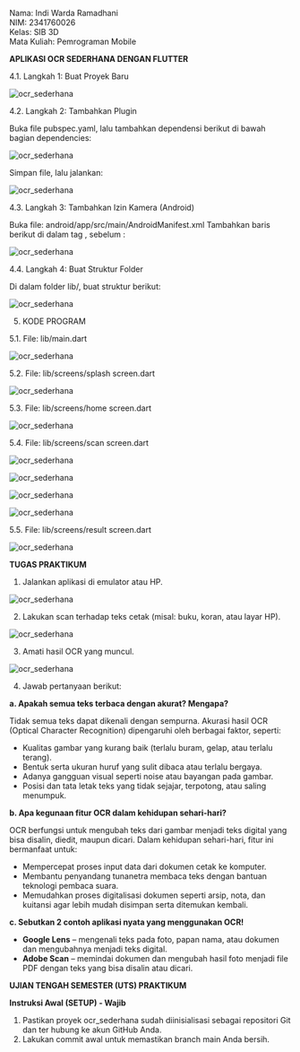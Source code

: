 Nama: Indi Warda Ramadhani
<br>NIM: 2341760026
<br>Kelas: SIB 3D
<br>Mata Kuliah: Pemrograman Mobile

**APLIKASI OCR SEDERHANA  DENGAN  FLUTTER**

4.1.	Langkah 1: Buat Proyek Baru

![ocr_sederhana](images/01.png)

4.2.	Langkah 2: Tambahkan Plugin

Buka file pubspec.yaml, lalu tambahkan dependensi berikut di bawah bagian dependencies:

![ocr_sederhana](images/02.png)

Simpan file, lalu jalankan:

![ocr_sederhana](images/03.png)

4.3.	Langkah 3: Tambahkan Izin Kamera (Android)

Buka file: android/app/src/main/AndroidManifest.xml
Tambahkan baris berikut di dalam tag <manifest>, sebelum <application>:

![ocr_sederhana](images/04.png)

4.4.	Langkah 4: Buat Struktur Folder

Di dalam folder lib/, buat struktur berikut:

![ocr_sederhana](images/05.png)

5.	KODE PROGRAM

5.1.	File: lib/main.dart

![ocr_sederhana](images/06.png)

5.2.	File: lib/screens/splash screen.dart

![ocr_sederhana](images/07.png)

5.3.	File: lib/screens/home screen.dart

![ocr_sederhana](images/08.png)

5.4.	File: lib/screens/scan screen.dart

![ocr_sederhana](images/09.png)

![ocr_sederhana](images/10.png)

![ocr_sederhana](images/11.png)

![ocr_sederhana](images/12.png)

5.5.	File: lib/screens/result screen.dart

![ocr_sederhana](images/13.png)

**TUGAS PRAKTIKUM**

1. Jalankan aplikasi di emulator atau HP.

![ocr_sederhana](images/14.png)

2. Lakukan scan terhadap teks cetak (misal: buku, koran, atau layar HP).

![ocr_sederhana](images/15.png)

3. Amati hasil OCR yang muncul.

![ocr_sederhana](images/16.png)

4. Jawab pertanyaan berikut:

**a. Apakah semua teks terbaca dengan akurat? Mengapa?**

Tidak semua teks dapat dikenali dengan sempurna. Akurasi hasil OCR (Optical Character Recognition) dipengaruhi oleh berbagai faktor, seperti:

* Kualitas gambar yang kurang baik (terlalu buram, gelap, atau terlalu terang).
* Bentuk serta ukuran huruf yang sulit dibaca atau terlalu bergaya.
* Adanya gangguan visual seperti noise atau bayangan pada gambar.
* Posisi dan tata letak teks yang tidak sejajar, terpotong, atau saling menumpuk.

**b. Apa kegunaan fitur OCR dalam kehidupan sehari-hari?**

OCR berfungsi untuk mengubah teks dari gambar menjadi teks digital yang bisa disalin, diedit, maupun dicari. Dalam kehidupan sehari-hari, fitur ini bermanfaat untuk:

* Mempercepat proses input data dari dokumen cetak ke komputer.
* Membantu penyandang tunanetra membaca teks dengan bantuan teknologi pembaca suara.
* Memudahkan proses digitalisasi dokumen seperti arsip, nota, dan kuitansi agar lebih mudah disimpan serta ditemukan kembali.

**c. Sebutkan 2 contoh aplikasi nyata yang menggunakan OCR!**

* **Google Lens** – mengenali teks pada foto, papan nama, atau dokumen dan mengubahnya menjadi teks digital.
* **Adobe Scan** – memindai dokumen dan mengubah hasil foto menjadi file PDF dengan teks yang bisa disalin atau dicari.

**UJIAN TENGAH SEMESTER (UTS) PRAKTIKUM**

**Instruksi Awal (SETUP) - Wajib**

1. Pastikan proyek ocr_sederhana sudah diinisialisasi sebagai repositori Git dan ter hubung ke akun GitHub Anda.
2. Lakukan commit awal untuk memastikan branch main Anda bersih.

